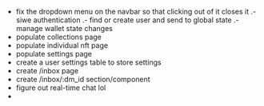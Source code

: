 - fix the dropdown menu on the navbar so that clicking out of it closes it
.- siwe authentication
.- find or create user and send to global state
.- manage wallet state changes
- populate collections page
- populate individual nft page
- populate settings page
- create a user settings table to store settings
- create /inbox page
- create /inbox/:dm_id section/component
- figure out real-time chat lol
- 